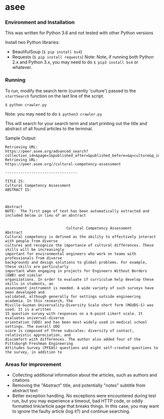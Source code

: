 # asee

<h3>Environment and Installation</h3>
This was written for Python 3.6 and not tested with other Python versions

Install two Python libraries:
- BeautifulSoup (```$ pip install bs4```)
- Requests (```$ pip install requests```)
Note: Note, if running both Python 2.x and Python 3.x, you may need to do ```$ pip3 install bs4``` or whatever.

<h3>Running</h3>
To run, modify the search term (currently 'culture') passed to the <code>startSearch</code> function on the last line of the script. 

```$ python crawler.py```

Note: you may need to do ```$ python3 crawler.py```

This will search for your search term and start printing out the title and abstract of all found articles to the terminal. 

Sample Output:

```
Retrieving URL:
https://peer.asee.org/advanced_search?collection_id=&page=1&published_after=&published_before=&q=culture&q_in%5B%5D=title&q_in%5B%5D=content&year=
Retrieving URL:
https://peer.asee.org//cultural-competency-assessment

---------------------------------

TITLE IS:
Cultural Competency Assessment
ABSTRACT IS:



Abstract
NOTE:  The first page of text has been automatically extracted and included below in lieu of an abstract


                            Cultural Competency Assessment
Abstract
Cultural competency is defined as the ability to effectively interact with people from diverse
cultures and recognize the importance of cultural differences. These skills will be increasingly
important for environmental engineers who work on teams with professionals from diverse
backgrounds and design solutions to global problems. For example, these skills are particularly
important when engaging in projects for Engineers Without Borders (EWB) and similar
organizations. In order to evaluate if curriculum help develop these skills in students, an
assessment instrument is needed. A wide variety of such surveys have been developed and
validated, although generally for settings outside engineering academia. In this research, the
Miville-Guzman Universality-Diversity Scale short form (MGUDS-S) was used. It is a written
15 question survey with responses on a 6-point Likert scale. It evaluates universal-diverse
orientation (UDO) and has been most widely used in medical school settings. The overall UDO
score is composed of three subscales: diversity of contact, relativistic appreciation, and
discomfort with differences. The author also added four of the Pittsburgh Freshman Engineering
Attitudes Survey (PFEAS) questions and eight self-created questions to the survey, in addition to
```

<h3>Areas for improvement</h3>

- Collecting additional information about the articles, such as authors and citations
- Removing the "Abstract" title, and potentially "notes" subtitle from abstract text
- Better exception handling. No exceptions were encountered during test run, but you may experience a timeout, bad HTTP code, or oddly formatted link/article page that breaks things. In this case, you may want to ignore the faulty article (log it?) and continue searching.
